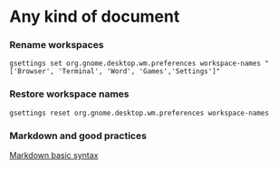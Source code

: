 Any kind of document
====================

### Rename workspaces

`gsettings set org.gnome.desktop.wm.preferences workspace-names "['Browser', 'Terminal', 'Word', 'Games','Settings']"`

### Restore workspace names

`gsettings reset org.gnome.desktop.wm.preferences workspace-names`

### Markdown and good practices

[Markdown basic syntax](https://www.markdownguide.org/basic-syntax/)
